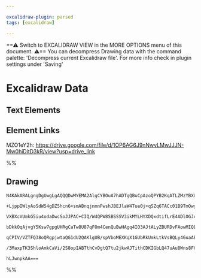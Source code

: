 ```yaml
---

excalidraw-plugin: parsed
tags: [excalidraw]

---
```

==⚠  Switch to EXCALIDRAW VIEW in the MORE OPTIONS menu of this document. ⚠== You can decompress Drawing data with the command palette: 'Decompress current Excalidraw file'. For more info check in plugin settings under 'Saving'



# Excalidraw Data

## Text Elements
## Element Links
MZO1eY2h: https://drive.google.com/file/d/1OP6AG6J9nNwvLMwJJJN-Mw0hiDitD3kR/view?usp=drive_link

%%
## Drawing
```compressed-json
N4KAkARALgngDgUwgLgAQQQDwMYEMA2AlgCYBOuA7hADTgQBuCpAzoQPYB2KqATLZMzYBXUtiRoIACyhQ4zZAHoFAc0JRJQgEYA6bGwC2CgF7N6hbEcK4OCtptbErHALRY8RMpWdx8Q1TdIEfARcZgRmBShcZQUebQAObQBmGjoghH0EDihmbgBtcDBQMBKIEm4IAFkALQB5AEYEAE0eSVSSyFhECozNBGJiXE1g9tLMbmcAVgAWRIB2Sf5SmAn6

+LjppIWlyAoSdW54gDZ5hcn6+smABnqjnmnFwshJBEJlaW4Tue0j+qSZq6TACc01B9TmOwg1mUIzQV0hzCgpDYAGsEABhNj4NikCoAYkahKQkM0uGwKOUyKEHGImOxuIkSOszDguEC2VGkAAZoR8PgAMqwWHoQQeTkQRHItEAdX2bTQfCeEqRqIQgpgwolWPKkKp7w44VyaHqkLYrOwahWxqu8KVlOEcAAksQjag8gBdSFc8iZZ3cDhCPmQwg0rA

VXBXcVUmkG5iu4odaDwcSoJJPAC+CIQ/W4QPW8SBSSSV3ikMYLHYXDQxdtifLrE4ADlOGJczwLkdgUdg8wACLpKA5tBcghhEnCGkAUWCmWyro9kKEcEGg+I3HBmyBdx4nZB00hRA4KIq0lk8iUZEIjG0yjYbBhCF0BgUPOCCmICnqtQACkcAIIAOJHAAUkCHCNhQ9AADKVBQwHwY2ziwVckiEL2ai9kkKIAEoKGYCAUAA/EILIALyXowAD6h7Hge

bDkkOqAjvgY5Ksw7gpgUHRgCaTw8U87qFOm4CenQuBwHAgq4IO3AJtALyZBURDvFAowMIQBEAEJkhS0a0liOL4lyxkmWp2AiOyUCOoO+iClKGIGQy6AEggRJmRZWRWTZ2nkva1L6fSFRMhwLJsp57mkJZ1kZAAYryApCimWpiksEDmZFnnRbZKoynK3CKqU6VRTZdmquqmqijqhRpR52RZdhwj6oa66pUVmU2bU5qWuuNqtbVXmxZwUAxbg+i8la

qCPIV/VZTFQ38oQRgpjwtaQG1dU2QAKlgUB/spVboMEXKqX1GUbRkUmkLtkVsBQLy4GuaABkG1XrQN+iTjSf43XdISPegbLIlQp3FRk31A5tyYVHpanscifIABrcJMRxXNoPAY2sJz1ECMxHPu1Vw1i+BNNwcxbD8Vy/Mc8RJECPAzLxpRGHe+iyUq9AEEIKZo3MfM8EJIPtRkDX+bGroQDDqWUiQC1Lflq0QDLxCCggcDI9LpAkJUbDEAgn1DME

/3MaxpTK3ShloAmkCaVi/2S8opIABTthCvDgtQ7tu2jkwAJTithCDKIGbLQ47uAu8Wns8FHvCxz7/uC69/WlWinVQJWrrPfgqXeqNCCB6GWscMo7OJlkhuMUi3OQtgRDq2g1cIJCHD59wTemkIUCHimTdJ6UdgAFYINgOT8q3cA63rBvDIxJvN9VZIZ4wm13vgZelF0SVhMEo+VuK5mIgYkPdE9gY50q2IMcbo4L4m+ChLte8r2v/rn0J4CZnQr7

hLJwnpkAA===
```
%%